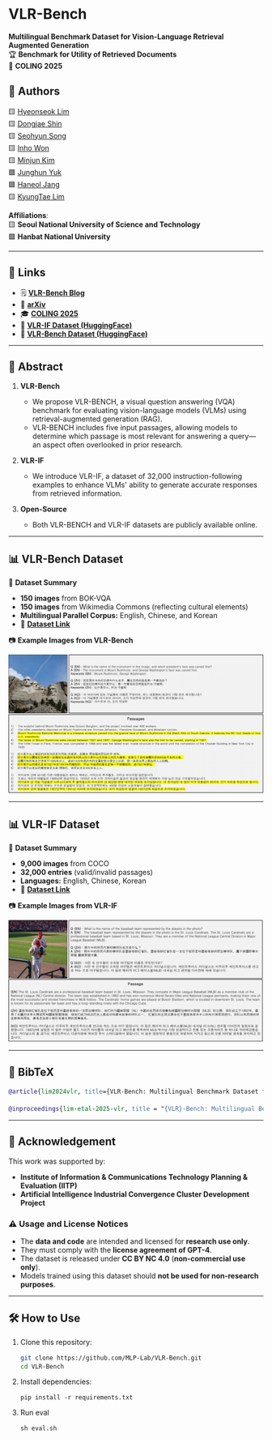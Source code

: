 # VLR-Bench
**Multilingual Benchmark Dataset for Vision-Language Retrieval Augmented Generation**  
🏆 **Benchmark for Utility of Retrieved Documents**  
📌 **COLING 2025**  

## 📢 Authors  
🟨 [Hyeonseok Lim](https://github.com/lhsstn/)  
🟨 [Dongjae Shin](https://github.com/faizman31/)  
🟨 [Seohyun Song](https://github.com/kreamsoup-SH)  
🟨 [Inho Won](https://github.com/kotmul)  
🟨 [Minjun Kim](https://github.com/mjkmain)  
🟪 [Junghun Yuk](https://github.com/Swalbak)  
🟪 [Haneol Jang](https://sites.google.com/view/aim-lab-hbnu/)  
🟨 [KyungTae Lim](https://github.com/jujbob)  

**Affiliations**:  
🟨 **Seoul National University of Science and Technology**  
🟪 **Hanbat National University**  

---

## 🔗 Links  

- 🗒️ **[VLR-Bench Blog](https://vlr-bench.github.io/)**  
- 📄 **[arXiv](https://arxiv.org/abs/2412.10151)**
- 🎓 **[COLING 2025](https://aclanthology.org/2025.coling-main.411/)**
- 📂 **[VLR-IF Dataset (HuggingFace)](https://huggingface.co/datasets/MLP-KTLim/VLR-IF)**
- 📂 **[VLR-Bench Dataset (HuggingFace)](https://huggingface.co/datasets/MLP-KTLim/VLR-Bench)**

---

## 📖 Abstract  

1. **VLR-Bench**
   - We propose VLR-BENCH, a visual question answering (VQA) benchmark for evaluating vision-language models (VLMs) using retrieval-augmented generation (RAG).
   - VLR-BENCH includes five input passages, allowing models to determine which passage is most relevant for answering a query—an aspect often overlooked in prior research.
     
2. **VLR-IF**
   - We introduce VLR-IF, a dataset of 32,000 instruction-following examples to enhance VLMs' ability to generate accurate responses from retrieved information.
     
3. **Open-Source**
   - Both VLR-BENCH and VLR-IF datasets are publicly available online.

---

## 📊 VLR-Bench Dataset  

📌 **Dataset Summary**  
- **150 images** from BOK-VQA  
- **150 images** from Wikimedia Commons (reflecting cultural elements)  
- **Multilingual Parallel Corpus:** English, Chinese, and Korean  
- 📂 **[Dataset Link](https://huggingface.co/datasets/MLP-KTLim/VLR-Bench)**  

📷 **Example Images from VLR-Bench**  

![VLR-Bench Example](./images/vlr_bench_ex0.png)  

---

## 📊 VLR-IF Dataset  

📌 **Dataset Summary**  
- **9,000 images** from COCO  
- **32,000 entries** (valid/invalid passages)  
- **Languages:** English, Chinese, Korean  
- 📂 **[Dataset Link](https://huggingface.co/datasets/MLP-KTLim/VLR-IF)**  

📷 **Example Images from VLR-IF**  

![VLR-IF Example](./images/vlr_if_ex0.png)  

---

## 📜 BibTeX  
```bibtex
@article{lim2024vlr, title={VLR-Bench: Multilingual Benchmark Dataset for Vision-Language Retrieval Augmented Generation}, author={Lim, Hyeonseok and Shin, Dongjae and Song, Seohyun and Won, Inho and Kim, Minjun and Yuk, Junghun and Jang, Haneol and Lim, KyungTae}, journal={arXiv preprint arXiv:2412.10151}, year={2024} }

@inproceedings{lim-etal-2025-vlr, title = "{VLR}-Bench: Multilingual Benchmark Dataset for Vision-Language Retrieval Augmented Generation", author = "Lim, Hyeonseok and Shin, Dongjae and Song, Seohyun and Won, Inho and Kim, Minjun and Yuk, Junghun and Jang, Haneol and Lim, KyungTae", booktitle = "Proceedings of the 31st International Conference on Computational Linguistics", month = jan, year = "2025", publisher = "Association for Computational Linguistics", url = "https://aclanthology.org/2025.coling-main.411/" }
```

---

## 📢 Acknowledgement  

This work was supported by:  
- **Institute of Information & Communications Technology Planning & Evaluation (IITP)**  
- **Artificial Intelligence Industrial Convergence Cluster Development Project**  

### ⚠️ Usage and License Notices  
- The **data and code** are intended and licensed for **research use only**.  
- They must comply with the **license agreement of GPT-4**.  
- The dataset is released under **CC BY NC 4.0** (**non-commercial use only**).  
- Models trained using this dataset should **not be used for non-research purposes**.  

---

## 🛠 How to Use  

1. Clone this repository:  
   ```sh
   git clone https://github.com/MLP-Lab/VLR-Bench.git
   cd VLR-Bench
   ```
2. Install dependencies:
   ```
   pip install -r requirements.txt
   ```
3. Run eval
   ```
   sh eval.sh
   ```

   



